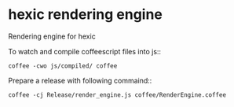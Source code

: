 hexic rendering engine
======================

Rendering engine for hexic

To watch and compile coffeescript files into js::

    coffee -cwo js/compiled/ coffee

Prepare a release with following commaind::

    coffee -cj Release/render_engine.js coffee/RenderEngine.coffee
